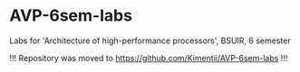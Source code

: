 # AVP-6sem-labs
Labs for 'Architecture of high-performance processors', BSUIR, 6 semester

!!! Repository was moved to https://github.com/Kimentii/AVP-6sem-labs !!!
